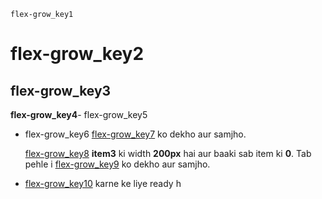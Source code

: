 ```ngMeta
flex-grow_key1
```
# flex-grow_key2
## flex-grow_key3
**flex-grow_key4**- flex-grow_key5
- flex-grow_key6
  [flex-grow_key7](http://codepen.io/navgurukul/pen/ZLgppd) ko dekho aur samjho.

  [flex-grow_key8](http://codepen.io/navgurukul/pen/egqdPp) **item3** ki width **200px** hai aur baaki sab item ki **0**. Tab pehle i
  [flex-grow_key9](http://codepen.io/navgurukul/pen/qReqZp) ko dekho aur samjho.

- [flex-grow_key10](http://codepen.io/navgurukul/full/KaLWvw/) karne ke liye ready h
